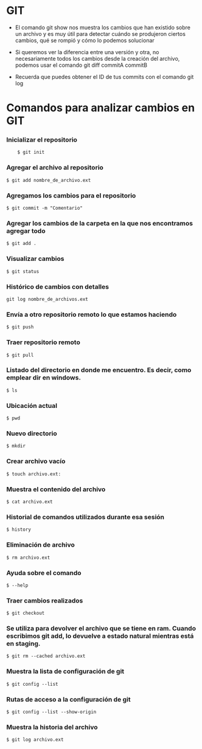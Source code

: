 <!-- ejemplo markdown -->
# GIT

- El comando git show nos muestra los cambios que han existido sobre un archivo y es muy útil para detectar cuándo se produjeron ciertos cambios, qué se rompió y cómo lo podemos solucionar

- Si queremos ver la diferencia entre una versión y otra, no necesariamente todos los cambios desde la creación del archivo, podemos usar el comando git diff commitA commitB

- Recuerda que puedes obtener el ID de tus commits con el comando git log

# Comandos para analizar cambios en GIT

### Inicializar el repositorio
```git
    $ git init
```

### Agregar el archivo al repositorio
```git
$ git add nombre_de_archivo.ext
```

### Agregamos los cambios para el repositorio
```git
$ git commit -m "Comentario"
```

### Agregar los cambios de la carpeta en la que nos encontramos agregar todo
```git
$ git add .
```

### Visualizar cambios
```git
$ git status
```

### Histórico de cambios con detalles
```git
git log nombre_de_archivos.ext
```

### Envía a otro repositorio remoto lo que estamos haciendo
```git
$ git push
```

### Traer repositorio remoto
```git
$ git pull
```

### Listado del directorio en donde me encuentro. Es decir, como emplear dir en windows.
```git
$ ls
```

### Ubicación actual
```git
$ pwd
```

### Nuevo directorio
```git
$ mkdir
```

### Crear archivo vacío
```git
$ touch archivo.ext: 
```

### Muestra el contenido del archivo
```git
$ cat archivo.ext
```

### Historial de comandos utilizados durante esa sesión
```git
$ history
```

### Eliminación de archivo
```git
$ rm archivo.ext
```

### Ayuda sobre el comando
```git
$ --help
```

### Traer cambios realizados
```git
$ git checkout
```

### Se utiliza para devolver el archivo que se tiene en ram. Cuando escribimos git add, lo devuelve a estado natural mientras está en staging.
```git
$ git rm --cached archivo.ext
```

### Muestra la lista de configuración de git
```git
$ git config --list
```

### Rutas de acceso a la configuración de git
```git
$ git config --list --show-origin
```

### Muestra la historia del archivo
```git
$ git log archivo.ext
```
